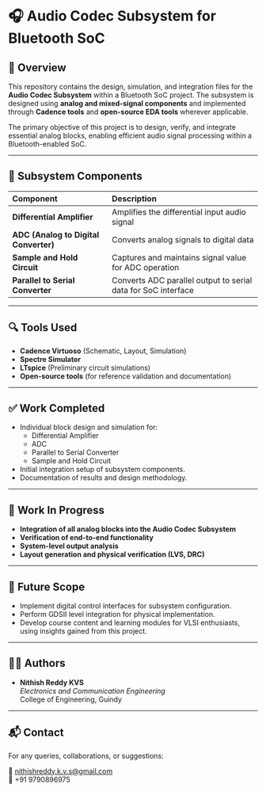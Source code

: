 
# 🎧 Audio Codec Subsystem for Bluetooth SoC

## 📑 Overview

This repository contains the design, simulation, and integration files for the **Audio Codec Subsystem** within a Bluetooth SoC project. The subsystem is designed using **analog and mixed-signal components** and implemented through **Cadence tools** and **open-source EDA tools** wherever applicable.

The primary objective of this project is to design, verify, and integrate essential analog blocks, enabling efficient audio signal processing within a Bluetooth-enabled SoC.

---


## 🎯 Subsystem Components

| Component                       | Description                                                      |
|:--------------------------------|:-----------------------------------------------------------------|
| **Differential Amplifier**      | Amplifies the differential input audio signal                     |
| **ADC (Analog to Digital Converter)** | Converts analog signals to digital data                     |
| **Sample and Hold Circuit**     | Captures and maintains signal value for ADC operation             |
| **Parallel to Serial Converter**| Converts ADC parallel output to serial data for SoC interface     |

---

## 🔍 Tools Used

- **Cadence Virtuoso** (Schematic, Layout, Simulation)
- **Spectre Simulator**
- **LTspice** (Preliminary circuit simulations)
- **Open-source tools** (for reference validation and documentation)

---

## ✅ Work Completed

- Individual block design and simulation for:
  - Differential Amplifier
  - ADC
  - Parallel to Serial Converter
  - Sample and Hold Circuit
- Initial integration setup of subsystem components.
- Documentation of results and design methodology.

---

## 📝 Work In Progress

- **Integration of all analog blocks into the Audio Codec Subsystem**
- **Verification of end-to-end functionality**
- **System-level output analysis**
- **Layout generation and physical verification (LVS, DRC)**

---

## 📌 Future Scope

- Implement digital control interfaces for subsystem configuration.
- Perform GDSII level integration for physical implementation.
- Develop course content and learning modules for VLSI enthusiasts, using insights gained from this project.

---

## 👨‍💻 Authors

- **Nithish Reddy KVS**  
  *Electronics and Communication Engineering*  
  College of Engineering, Guindy

---

## 📬 Contact

For any queries, collaborations, or suggestions:

📧 nithishreddy.k.v.s@gmail.com  
📱 +91 9790896975
